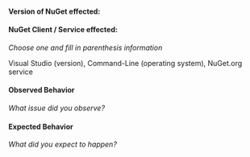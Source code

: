 #### Version of NuGet effected:

#### NuGet Client / Service effected:
_Choose one and fill in parenthesis information_

Visual Studio (version), Command-Line (operating system), NuGet.org service

#### Observed Behavior
_What issue did you observe?_

#### Expected Behavior
_What did you expect to happen?_
